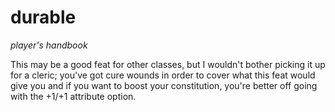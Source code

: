 # <red>durable</red>

*player's handbook*

This may be a good feat for other classes, but I wouldn't bother picking it up for a cleric; you've got cure wounds in order to cover what this feat would give you and if you want to boost your constitution, you're better off going with the +1/+1 attribute option.
